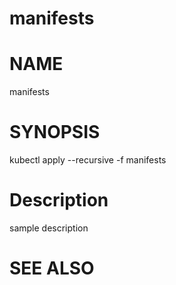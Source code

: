 manifests
==================================================

# NAME

  manifests

# SYNOPSIS

  kubectl apply --recursive -f manifests

# Description

sample description

# SEE ALSO

